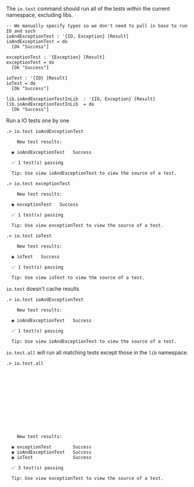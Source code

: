 The `io.test` command should run all of the tests within the current namespace, excluding libs.

```unison
-- We manually specify types so we don't need to pull in base to run IO and such
ioAndExceptionTest : '{IO, Exception} [Result]
ioAndExceptionTest = do 
  [Ok "Success"]

exceptionTest : '{Exception} [Result]
exceptionTest = do 
  [Ok "Success"]

ioTest : '{IO} [Result]
ioTest = do 
  [Ok "Success"]

lib.ioAndExceptionTestInLib  : '{IO, Exception} [Result]
lib.ioAndExceptionTestInLib  = do 
  [Ok "Success"]
```

Run a IO tests one by one 

```ucm
.> io.test ioAndExceptionTest

    New test results:
  
  ◉ ioAndExceptionTest   Success
  
  ✅ 1 test(s) passing
  
  Tip: Use view ioAndExceptionTest to view the source of a test.

.> io.test exceptionTest

    New test results:
  
  ◉ exceptionTest   Success
  
  ✅ 1 test(s) passing
  
  Tip: Use view exceptionTest to view the source of a test.

.> io.test ioTest

    New test results:
  
  ◉ ioTest   Success
  
  ✅ 1 test(s) passing
  
  Tip: Use view ioTest to view the source of a test.

```
`io.test` doesn't cache results

```ucm
.> io.test ioAndExceptionTest

    New test results:
  
  ◉ ioAndExceptionTest   Success
  
  ✅ 1 test(s) passing
  
  Tip: Use view ioAndExceptionTest to view the source of a test.

```
`io.test.all` will run all matching tests except those in the `lib` namespace.

```ucm
.> io.test.all

  

  

  

  

  

  

    New test results:
  
  ◉ exceptionTest        Success
  ◉ ioAndExceptionTest   Success
  ◉ ioTest               Success
  
  ✅ 3 test(s) passing
  
  Tip: Use view exceptionTest to view the source of a test.

```
